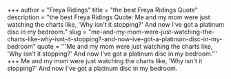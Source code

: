 +++
author = "Freya Ridings"
title = "the best Freya Ridings Quote"
description = "the best Freya Ridings Quote: Me and my mom were just watching the charts like, 'Why isn't it stopping?' And now I've got a platinum disc in my bedroom."
slug = "me-and-my-mom-were-just-watching-the-charts-like-why-isnt-it-stopping?-and-now-ive-got-a-platinum-disc-in-my-bedroom"
quote = '''Me and my mom were just watching the charts like, 'Why isn't it stopping?' And now I've got a platinum disc in my bedroom.'''
+++
Me and my mom were just watching the charts like, 'Why isn't it stopping?' And now I've got a platinum disc in my bedroom.
